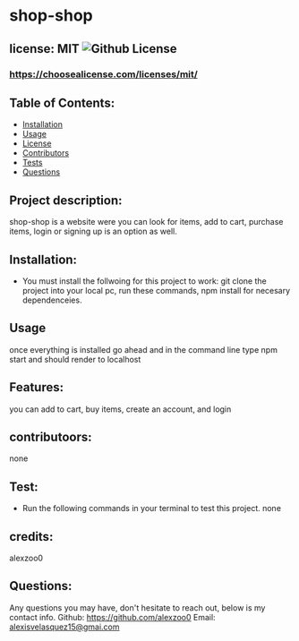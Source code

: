 # shop-shop
  ## license: MIT ![Github License](https://img.shields.io/github/license/Naereen/StrapDown.js.svg)
  ### https://choosealicense.com/licenses/mit/
  ## Table of Contents:
  * [Installation](#installation)
  * [Usage](#usage)
  * [License](#license)
  * [Contributors](#contributors)
  * [Tests](#tests)
  * [Questions](#questions)
  ## Project description:
  shop-shop is a website were you can look for items, add to cart, purchase items, login or signing up is an option as well.
  ## Installation:
  - You must install the follwoing for this project to work:
  git clone the project into your local pc, run these commands, npm install for necesary dependenceies.
  ## Usage
  once everything is installed go ahead and in the command line type npm start and should render to localhost
  ## Features:
  you can add to cart, buy items, create an account, and login
  ## contributoors:
  none
  ## Test:
  - Run the following commands in your terminal to test this project.
  none 
  ## credits:
  alexzoo0
  ## Questions:
  Any questions you may have, don't hesitate to reach out, below is my contact info.
  Github: https://github.com/alexzoo0
  Email: alexisvelasquez15@gmai.com